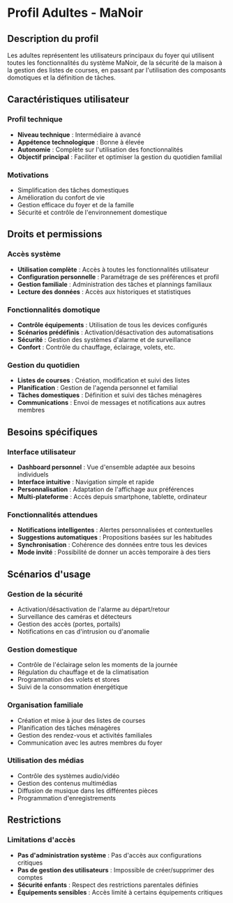 # Profil Adultes - MaNoir

## Description du profil

Les adultes représentent les utilisateurs principaux du foyer qui utilisent toutes les fonctionnalités du système MaNoir, de la sécurité de la maison à la gestion des listes de courses, en passant par l'utilisation des composants domotiques et la définition de tâches.

## Caractéristiques utilisateur

### Profil technique
- **Niveau technique** : Intermédiaire à avancé
- **Appétence technologique** : Bonne à élevée
- **Autonomie** : Complète sur l'utilisation des fonctionnalités
- **Objectif principal** : Faciliter et optimiser la gestion du quotidien familial

### Motivations
- Simplification des tâches domestiques
- Amélioration du confort de vie
- Gestion efficace du foyer et de la famille
- Sécurité et contrôle de l'environnement domestique

## Droits et permissions

### Accès système
- **Utilisation complète** : Accès à toutes les fonctionnalités utilisateur
- **Configuration personnelle** : Paramétrage de ses préférences et profil
- **Gestion familiale** : Administration des tâches et plannings familiaux
- **Lecture des données** : Accès aux historiques et statistiques

### Fonctionnalités domotique
- **Contrôle équipements** : Utilisation de tous les devices configurés
- **Scénarios prédéfinis** : Activation/désactivation des automatisations
- **Sécurité** : Gestion des systèmes d'alarme et de surveillance
- **Confort** : Contrôle du chauffage, éclairage, volets, etc.

### Gestion du quotidien
- **Listes de courses** : Création, modification et suivi des listes
- **Planification** : Gestion de l'agenda personnel et familial
- **Tâches domestiques** : Définition et suivi des tâches ménagères
- **Communications** : Envoi de messages et notifications aux autres membres

## Besoins spécifiques

### Interface utilisateur
- **Dashboard personnel** : Vue d'ensemble adaptée aux besoins individuels
- **Interface intuitive** : Navigation simple et rapide
- **Personnalisation** : Adaptation de l'affichage aux préférences
- **Multi-plateforme** : Accès depuis smartphone, tablette, ordinateur

### Fonctionnalités attendues
- **Notifications intelligentes** : Alertes personnalisées et contextuelles
- **Suggestions automatiques** : Propositions basées sur les habitudes
- **Synchronisation** : Cohérence des données entre tous les devices
- **Mode invité** : Possibilité de donner un accès temporaire à des tiers

## Scénarios d'usage

### Gestion de la sécurité
- Activation/désactivation de l'alarme au départ/retour
- Surveillance des caméras et détecteurs
- Gestion des accès (portes, portails)
- Notifications en cas d'intrusion ou d'anomalie

### Gestion domestique
- Contrôle de l'éclairage selon les moments de la journée
- Régulation du chauffage et de la climatisation
- Programmation des volets et stores
- Suivi de la consommation énergétique

### Organisation familiale
- Création et mise à jour des listes de courses
- Planification des tâches ménagères
- Gestion des rendez-vous et activités familiales
- Communication avec les autres membres du foyer

### Utilisation des médias
- Contrôle des systèmes audio/vidéo
- Gestion des contenus multimédias
- Diffusion de musique dans les différentes pièces
- Programmation d'enregistrements

## Restrictions

### Limitations d'accès
- **Pas d'administration système** : Pas d'accès aux configurations critiques
- **Pas de gestion des utilisateurs** : Impossible de créer/supprimer des comptes
- **Sécurité enfants** : Respect des restrictions parentales définies
- **Équipements sensibles** : Accès limité à certains équipements critiques
